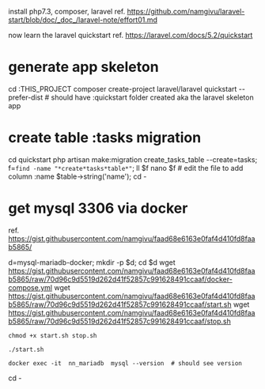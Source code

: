 install php7.3, composer, laravel 
ref. https://github.com/namgivu/laravel-start/blob/doc/_doc_/laravel-note/effort01.md

now learn the laravel quickstart
ref. https://laravel.com/docs/5.2/quickstart

# generate app skeleton
cd :THIS_PROJECT
composer create-project laravel/laravel quickstart --prefer-dist  # should have :quickstart folder created aka the laravel skeleton app

# create table :tasks migration
cd quickstart
    php artisan make:migration create_tasks_table --create=tasks; 
    f=`find -name "*create*tasks*table*"`; ll $f
    nano $f  # edit the file to add column :name $table->string('name');
cd -


# get mysql 3306 via docker
ref. https://gist.githubusercontent.com/namgivu/faad68e6163e0faf4d410fd8faab5865/

d=mysql-mariadb-docker; mkdir -p $d; cd $d
    wget https://gist.githubusercontent.com/namgivu/faad68e6163e0faf4d410fd8faab5865/raw/70d96c9d5519d262d41f52857c991628491ccaaf/docker-compose.yml
    wget https://gist.githubusercontent.com/namgivu/faad68e6163e0faf4d410fd8faab5865/raw/70d96c9d5519d262d41f52857c991628491ccaaf/start.sh
    wget https://gist.githubusercontent.com/namgivu/faad68e6163e0faf4d410fd8faab5865/raw/70d96c9d5519d262d41f52857c991628491ccaaf/stop.sh
    
    chmod +x start.sh stop.sh
    
    ./start.sh
    
    docker exec -it  nn_mariadb  mysql --version  # should see version
cd -
